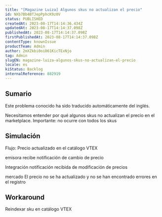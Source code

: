 ```yaml
---
title: "[Magazine Luiza] Algunos skus no actualizan el precio"
id: NXb7Bb4BTJepPphcK9z0V
status: PUBLISHED
createdAt: 2023-08-17T14:14:36.434Z
updatedAt: 2023-08-17T14:14:37.098Z
publishedAt: 2023-08-17T14:14:37.098Z
firstPublishedAt: 2023-08-17T14:14:37.098Z
contentType: knownIssue
productTeam: Admin
author: 2mXZkbi0oi061KicTExNjo
tag: Admin
slugEN: magazine-luiza-algunos-skus-no-actualizan-el-precio
locale: es
kiStatus: Backlog
internalReference: 882919
---
```


## Sumario

<div class="alert alert-info">
  <p>Este problema conocido ha sido traducido automáticamente del inglés.</p>
</div>


Necesitamos entender por qué algunos skus no actualizan el precio en el marketplace.
Importante: no ocurre con todos los skus


##

## Simulación


Flujo: Precio actualizado en el catálogo VTEX

emisora
recibe notificación de cambio de precio

Integración
notificación recibida de modificación de precios

mercado
El precio no se ha actualizado y no se han encontrado errores en el registro



## Workaround


Reindexar sku en catálogo VTEX





